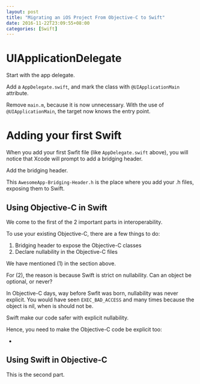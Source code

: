 ```yaml
---
layout: post
title: "Migrating an iOS Project From Objective-C to Swift"
date: 2016-11-22T23:09:55+08:00
categories: [Swift]
---
```


# UIApplicationDelegate

Start with the app delegate.

Add a `AppDelegate.swift`, and mark the class with `@UIApplicationMain` attribute.

Remove `main.m`, because it is now unnecessary. With the use of `@UIApplicationMain`, the target now knows the entry point.


# Adding your first Swift

When you add your first Swfit file (like `AppDelegate.swift` above), you will notice that Xcode will prompt to add a bridging header.

Add the bridging header.

This `AwesomeApp-Bridging-Header.h` is the place where you add your .h files, exposing them to Swift.


## Using Objective-C in Swift

We come to the first of the 2 important parts in interoperability. 

To use your existing Objective-C, there are a few things to do:

1. Bridging header to expose the Objective-C classes 
2. Declare nullability in the Objective-C files

We have mentioned (1) in the section above.

For (2), the reason is because Swift is strict on nullability. Can an object be optional, or never?

In Objective-C days, way before Swfit was born, nullability was never explicit. You would have seen `EXEC_BAD_ACCESS` and many times because the object is nil, when is should not be.

Swift make our code safer with explicit nullability.

Hence, you need to make the Objective-C code be explicit too:

- 


## Using Swift in Objective-C

This is the second part.
